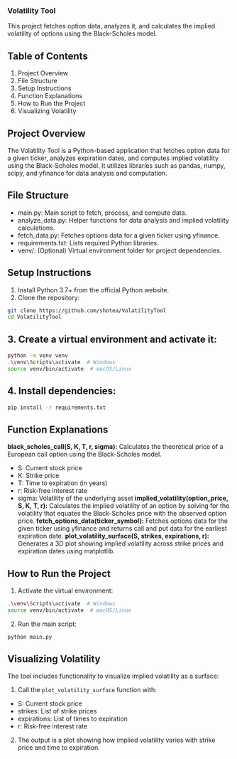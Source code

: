 ### Volatility Tool
This project fetches option data, analyzes it, and calculates the implied volatility of options using the Black-Scholes model.
## Table of Contents
1. Project Overview
2. File Structure
3. Setup Instructions
4. Function Explanations
5. How to Run the Project
6. Visualizing Volatility

## Project Overview
The Volatility Tool is a Python-based application that fetches option data for a given ticker, analyzes expiration dates, and computes implied volatility using the Black-Scholes model. It utilizes libraries such as pandas, numpy, scipy, and yfinance for data analysis and computation.

## File Structure
- main.py: Main script to fetch, process, and compute data.
- analyze_data.py: Helper functions for data analysis and implied volatility calculations.
- fetch_data.py: Fetches options data for a given ticker using yfinance.
- requirements.txt: Lists required Python libraries.
- venv/: (Optional) Virtual environment folder for project dependencies.

## Setup Instructions
1. Install Python 3.7+ from the official Python website.
2. Clone the repository:
```bash
git clone https://github.com/shotea/VolatilityTool
cd VolatilityTool
```
## 3. Create a virtual environment and activate it:
```bash
python -m venv venv
.\venv\Scripts\activate  # Windows
source venv/bin/activate  # macOS/Linux
```
## 4. Install dependencies:
```bash
pip install -r requirements.txt
```
## Function Explanations
**black_scholes_call(S, K, T, r, sigma):**
Calculates the theoretical price of a European call option using the Black-Scholes model.
- S: Current stock price
- K: Strike price
- T: Time to expiration (in years)
- r: Risk-free interest rate
- sigma: Volatility of the underlying asset
**implied_volatility(option_price, S, K, T, r):**
Calculates the implied volatility of an option by solving for the volatility that equates the Black-Scholes price with the observed option price.
**fetch_options_data(ticker_symbol):**
Fetches options data for the given ticker using yfinance and returns call and put data for the earliest expiration date.
**plot_volatility_surface(S, strikes, expirations, r):**
Generates a 3D plot showing implied volatility across strike prices and expiration dates using matplotlib.
## How to Run the Project
1. Activate the virtual environment:
```bash
.\venv\Scripts\activate  # Windows
source venv/bin/activate  # macOS/Linux
```
2. Run the main script:
```bash
python main.py
```
## Visualizing Volatility
The tool includes functionality to visualize implied volatility as a surface:
1. Call the `plot_volatility_surface` function with:
- S: Current stock price
- strikes: List of strike prices
- expirations: List of times to expiration
- r: Risk-free interest rate
2. The output is a plot showing how implied volatility varies with strike price and time to expiration.
